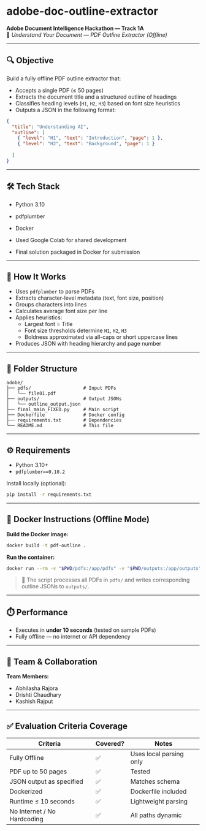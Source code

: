 # adobe-doc-outline-extractor

**Adobe Document Intelligence Hackathon — Track 1A**  
🎯 *Understand Your Document — PDF Outline Extractor (Offline)*

---

## 🔍 Objective

Build a fully offline PDF outline extractor that:

- Accepts a single PDF (≤ 50 pages)  
- Extracts the document title and a structured outline of headings  
- Classifies heading levels (`H1`, `H2`, `H3`) based on font size heuristics  
- Outputs a JSON in the following format:

```json
{
  "title": "Understanding AI",
  "outline": [
    { "level": "H1", "text": "Introduction", "page": 1 },
    { "level": "H2", "text": "Background", "page": 1 }
    
  ]
}
```

---

## 🛠️ Tech Stack

- Python 3.10  
- pdfplumber  
- Docker

- Used Google Colab for shared development  
- Final solution packaged in Docker for submission   

---

## 🚀 How It Works

- Uses `pdfplumber` to parse PDFs  
- Extracts character-level metadata (text, font size, position)  
- Groups characters into lines  
- Calculates average font size per line  
- Applies heuristics:
  - Largest font = Title  
  - Font size thresholds determine `H1`, `H2`, `H3`  
  - Boldness approximated via all-caps or short uppercase lines  
- Produces JSON with heading hierarchy and page number

---

## 📁 Folder Structure

```
adobe/
├── pdfs/                   # Input PDFs
│   └── file01.pdf
├── outputs/                # Output JSONs
│   └── outline_output.json
├── final_main_FIXED.py     # Main script
├── Dockerfile              # Docker config
├── requirements.txt        # Dependencies
└── README.md               # This file
```

---

## ⚙️ Requirements

- Python 3.10+  
- `pdfplumber==0.10.2`

Install locally (optional):

```bash
pip install -r requirements.txt
```

---

## 🐳 Docker Instructions (Offline Mode)

**Build the Docker image:**

```bash
docker build -t pdf-outline .
```

**Run the container:**

```bash
docker run --rm -v "$PWD/pdfs:/app/pdfs" -v "$PWD/outputs:/app/outputs" pdf-outline
```

> 📌 The script processes all PDFs in `pdfs/` and writes corresponding outline JSONs to `outputs/`.

---

## ⏱️ Performance

- Executes in **under 10 seconds** (tested on sample PDFs)  
- Fully offline — no internet or API dependency  

---

## 👥 Team & Collaboration

**Team Members:**

- Abhilasha Rajora  
- Drishti Chaudhary  
- Kashish Rajput  





---

## ✅ Evaluation Criteria Coverage

| Criteria                    | Covered? | Notes                           |
|-----------------------------|----------|----------------------------------|
| Fully Offline               | ✅        | Uses local parsing only          |
| PDF up to 50 pages          | ✅        | Tested                           |
| JSON output as specified    | ✅        | Matches schema                   |
| Dockerized                  | ✅        | Dockerfile included              |
| Runtime ≤ 10 seconds        | ✅        | Lightweight parsing              |
| No Internet / No Hardcoding | ✅        | All paths dynamic                |
